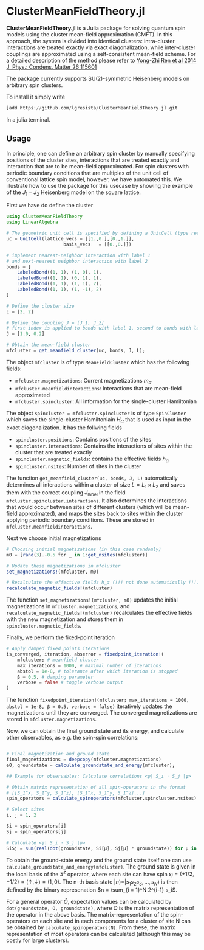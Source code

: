 # ClusterMeanFieldTheory.jl

**ClusterMeanFieldTheory.jl** is a Julia package for solving quantum spin models using the cluster mean-field approximation (CMFT). In this approach, the system is divided into identical clusters: intra-cluster interactions are treated exactly via exact diagonalization, while inter-cluster couplings are approximated using a self-consistent mean-field scheme. For a detailed description of the method please refer to [Yong-Zhi Ren et al 2014 J. Phys.: Condens. Matter 26 115601](www.doi.org/10.1088/0953-8984/26/11/115601)

The package currently supports SU(2)-symmetric Heisenberg models on arbitrary spin clusters.

To install it simply write

```julia
]add https://github.com/lgresista/ClusterMeanFieldTheory.jl.git
```
In a julia terminal.

## Usage

In principle, one can define an arbitrary spin cluster by manually specifying positions of the cluster sites, interactions that are treated exactly and interaction that are to be mean-field approximated. For spin clusters with periodic boundary conditions that are multiples of the unit cell of conventional lattice spin model, however, we have automated this. We illustrate how to use the package for this usecase by showing the example of the $J_1-J_2$ Heisenberg model on the square lattice. 


First we have do define the cluster

```julia
using ClusterMeanFieldTheory
using LinearAlgebra

# The geometric unit cell is specified by defining a UnitCell (type reexported from LatticeUtilities.jl)
uc = UnitCell(lattice_vecs = [[1.,0.],[0.,1.]],
                     basis_vecs   = [[0.,0.]])

# implement nearest-neighbor interaction with label 1 
# and next-nearest neighbor interaction with label 2
bonds = [
    LabeledBond((1, 1), (1, 0), 1),
    LabeledBond((1, 1), (0, 1), 1),
    LabeledBond((1, 1), (1, 1), 2),
    LabeledBond((1, 1), (1, -1), 2)
]

# Define the cluster size
L = [2, 2]

# Define the coupling J = [J_1, J_2]
# first index is applied to bonds with label 1, second to bonds with label 2
J = [1.0, 0.2] 

# Obtain the mean-field cluster 
mfcluster = get_meanfield_cluster(uc, bonds, J, L);
```

The object ```mfcluster``` is of type ```MeanFieldCluster``` which has the following fields:
- ```mfcluster.magnetizations```: Current magnetizations $m_\alpha$
- ```mfcluster.meanfieldinteractions```: Interactions that are mean-field approximated
- ```mfcluster.spincluster```: All information for the single-cluster Hamiltonian

The object ```spincluster = mfcluster.spincluster``` is of type ```SpinCluster``` which saves the single-cluster Hamiltoniain $H_C$ that is used as input in the exact diagonalization. It has the follwing fields

- ```spincluster.positions```: Contains positions of the sites
- ```spincluster.interactions```: Contains the interactions of sites within the cluster that are treated exactly
- ```spincluster.magnetic_fields```: contains the effective fields $h_\alpha$
- ```spincluster.nsites```: Number of sites in the cluster

The function ```get_meanfield_cluster(uc, bonds, J, L)``` automatically determines all interactions within a cluster of size $L = L_1 \times L_2$ and saves them with the correct coupling $J_\mathrm{label}$ in the field ```mfcluster.spincluster.interactions```. It also determines the interactions that would occur between sites of different clusters (which will be mean-field approximated), and maps the sites back to sites within the cluster applying periodic boundary conditions. These are stored in ```mfcluster.meanfieldinteractions```. 

Next we choose initial magnetizations

```julia
# Choosing initial magnetizations (in this case randomly)
m0 = [rand(3).-0.5 for _ in 1:get_nsites(mfcluster)]

# Update these magnetizations in mfcluster
set_magnetizations!(mfcluster, m0)

# Recalculate the effective fields h_α (!!! not done automatically !!!)
recalculate_magnetic_fields!(mfcluster)
```
The function ```set_magnetizations!(mfcluster, m0)``` updates the initial magnetizations in ```mfcluster.magnetizations```, and ```recalculate_magnetic_fields!(mfcluster)``` recalculates the effective fields with the new magnetization and stores them in ```spincluster.magnetic_fields```.

Finally, we perform the fixed-point iteration
```julia
# Apply damped fixed points iterations
is_converged, iteration, abserror = fixedpoint_iteration!(
    mfcluster; # meanfield cluster
    max_iterations = 1000, # maximal number of iterations
    abstol = 1e-8, # tolerance after which iteration is stopped
    β = 0.5, # damping parameter
    verbose = false # toggle verbose output
)
```
The function ```fixedpoint_iteration!(mfcluster; max_iterations = 1000, abstol = 1e-8, β = 0.5, verbose = false)```  iteratively updates the magnetizations until they are converged. The converged magnetizations are stored in ```mfcluster.magnetizations```. 

Now, we can obtain the final ground state and its energy, and calculate other observables, as e.g. the spin-spin correlations:
```julia

# Final magnetization and ground state 
final_magnetizations = deepcopy(mfcluster.magnetizations)
e0, groundstate = calculate_groundstate_and_energy(mfcluster);

## Example for observables: Calculate correlations <ψ| S_i ⋅ S_j |ψ>

# Obtain matrix representation of all spin-operators in the format 
# [[S_1^x, S_1^y, S_1^z], [S_1^x, S_1^y, S_1^z]...]
spin_operators = calculate_spinoperators(mfcluster.spincluster.nsites)

# Select sites
i, j = 1, 2

Si = spin_operators[i]
Sj = spin_operators[j]

# Calculate <ψ| S_i ⋅ S_j |ψ> 
SiSj = sum(real(dot(groundstate, Si[μ], Sj[μ] * groundstate)) for μ in 1:3);
```

To obtain the ground-state energy and the ground state itself one can use ```calculate_groundstate_and_energy(mfcluster)```. The ground state is given in the local basis of the $S^z$ operator, where each site can have spin $s_i = (+1/2, -1/2) = (\uparrow, \downarrow) = (1, 0)$. The n-th basis state $|n\rangle = |s_1 s_2 s_3, \dots, s_N \rangle$ is then defined by the binary represenation $n = \sum_{i = 1}^N 2^{i-1} s_i$. 


For a general operator $\hat{O}$, expectation values can be calculated by ```dot(groundstate, O, groundstate)```, where $O$ is the matrix representation of the operator in the above basis. The matrix-representation of the spin-operators on each site and in each components for a cluster of site N can be obtained by  ```calculate_spinoperators(N)```. From these, the matrix representation of most operators can be calculated (although this may be costly for large clusters).
